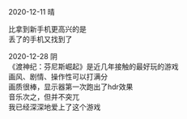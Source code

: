 2020-12-11 晴  

比拿到新手机更高兴的是  
丢了的手机又找到了  

2020-12-28 阴  
《渡神纪：芬尼斯崛起》是近几年接触的最好玩的游戏  
画风、剧情、操作性可以打满分  
画质很棒，显示器第一次跑出了hdr效果  
音乐次之，但并不突兀  
我已经深深地爱上了这个游戏
